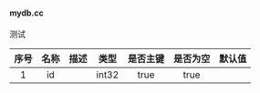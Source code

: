 #### mydb.cc 
测试

| 序号 | 名称 | 描述 | 类型 | 是否主键 | 是否为空  | 默认值 |
| :--: | :--: | :--: | :--: | :--:  | :--: | :--: |
| 1 | id |   | int32 | true | true |   |
